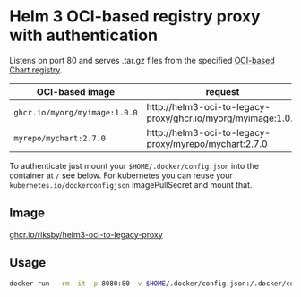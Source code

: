 # Helm 3 OCI-based registry proxy with authentication

Listens on port 80 and serves .tar.gz files from the specified [OCI-based Chart registry](https://helm.sh/docs/topics/registries/).

| OCI-based image               | request                                                      |
| ----------------------------- | ------------------------------------------------------------ |
| `ghcr.io/myorg/myimage:1.0.0` | http://helm3-oci-to-legacy-proxy/ghcr.io/myorg/myimage:1.0.0 |
| `myrepo/mychart:2.7.0`        | http://helm3-oci-to-legacy-proxy/myrepo/mychart:2.7.0        |

To authenticate just mount your `$HOME/.docker/config.json` into the container at `/` see below.
For kubernetes you can reuse your `kubernetes.io/dockerconfigjson` imagePullSecret and mount that.

## Image

[ghcr.io/riksby/helm3-oci-to-legacy-proxy](https://github.com/orgs/riksby/packages/container/package/helm3-oci-to-legacy-proxy)

## Usage

```sh
docker run --rm -it -p 8080:80 -v $HOME/.docker/config.json:/.docker/config.json ghcr.io/riksby/helm3-oci-to-legacy-proxy
```
